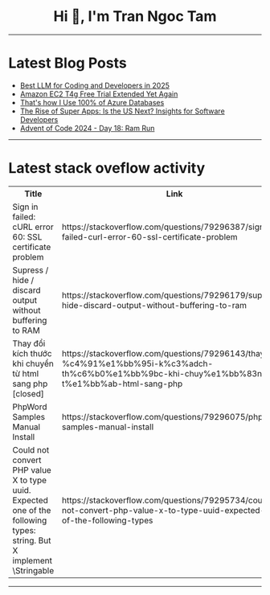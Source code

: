 <h1 align="center">Hi 👋, I'm Tran Ngoc Tam</h1>

---

# Latest Blog Posts 
<!-- BLOG-POST-LIST:START -->
- [Best LLM for Coding and Developers in 2025](https://dev.to/ashinno/best-llm-for-coding-and-developers-in-2025-3dfc)
- [Amazon EC2 T4g Free Trial Extended Yet Again](https://dev.to/ryanlwh/amazon-ec2-t4g-free-trial-extended-yet-again-1ba3)
- [That&#39;s how I Use 100% of Azure Databases](https://dev.to/pratikpathak/thats-how-i-use-100-of-azure-databases-hbd)
- [The Rise of Super Apps: Is the US Next? Insights for Software Developers](https://dev.to/shinetechsoftwareinc/the-rise-of-super-apps-is-the-us-next-insights-for-software-developers-2d1n)
- [Advent of Code 2024 - Day 18: Ram Run](https://dev.to/grantdotdev/advent-of-code-2024-day-18-ram-run-4j6p)
<!-- BLOG-POST-LIST:END -->

---

# Latest stack oveflow activity
<table>
  <tr><th>Title</th><th>Link</th></tr>
  <!-- STACKOVERFLOW:START --><tr><td>Sign in failed: cURL error 60: SSL certificate problem</td><td>https://stackoverflow.com/questions/79296387/sign-in-failed-curl-error-60-ssl-certificate-problem</td></tr><tr><td>Supress / hide / discard output without buffering to RAM</td><td>https://stackoverflow.com/questions/79296179/supress-hide-discard-output-without-buffering-to-ram</td></tr><tr><td>Thay đổi kích thước khi chuyển từ html sang php [closed]</td><td>https://stackoverflow.com/questions/79296143/thay-%c4%91%e1%bb%95i-k%c3%adch-th%c6%b0%e1%bb%9bc-khi-chuy%e1%bb%83n-t%e1%bb%ab-html-sang-php</td></tr><tr><td>PhpWord Samples Manual Install</td><td>https://stackoverflow.com/questions/79296075/phpword-samples-manual-install</td></tr><tr><td>Could not convert PHP value X to type uuid. Expected one of the following types: string. But X implement \Stringable</td><td>https://stackoverflow.com/questions/79295734/could-not-convert-php-value-x-to-type-uuid-expected-one-of-the-following-types</td></tr><!-- STACKOVERFLOW:END -->
</table>

---


